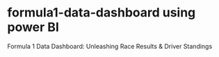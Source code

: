 # formula1-data-dashboard using power BI
Formula 1 Data Dashboard: Unleashing Race Results &amp; Driver Standings
